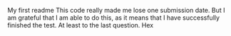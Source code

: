 My first readme
This code really made me lose one submission date.
But I am grateful that I am able to do this, as it means that I have successfully finished the test.
At least to the last question.
Hex
